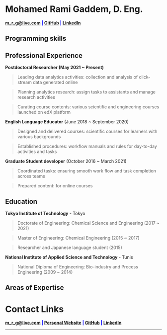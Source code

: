 # Mohamed Rami Gaddem, D. Eng.

  

<span  style="color:blue">**<a  href="mailto:m_r_g@live.com">m_r_g@live.com</a> | <a  href="https://github.com/m-rami-g"  target="_blank">GitHub</a> | <a  href="https://www.linkedin.com/in/m-rami/"  target="_blank">LinkedIn</a>**</span>

## **Programming skills**
  

## **Professional Experience**

**Postdoctoral Researcher (May 2021 ~ Present)**
  > Leading data analytics activities: collection and analysis of click-stream data generated online

  > Planning analytics research: assign tasks to assistants and manage research activities

  > Curating course contents: various scientific and engineering courses launched on edX platform
 
**English Language Educator** (June 2018 ~ September 2020)
 > Designed and delivered courses: scientific courses for learners with various backgrounds

 > Established procedures: workflow manuals and rules for day-to-day activities and tasks

**Graduate Student developer** (October 2016 ~ March 2021)
 > Coordinated tasks: ensuring smooth work flow and task completion across teams

 > Prepared content: for online courses

## **Education**

 **Tokyo Institute of Technology** - Tokyo

  > Doctorate of Engineering: Chemical Science and Engineering (2017 ~ 2021)

  > Master of Engineering: Chemical Engineering (2015 ~ 2017)
  
  > Researcher and Japanese language student (2015)
  

**National Institute of Applied Science and Technology** - Tunis

  > National Diploma of Engineering: Bio-industry and Process Engineering (2009 ~ 2014)


## **Areas of Expertise**

# **Contact Links**
<span  style="color:blue">**<a  href="mailto:m_r_g@live.com">m_r_g@live.com</a> | <a  href="https://m-rami-g.github.io"  target="_blank">Personal Website</a> | <a  href="https://github.com/m-rami-g"  target="_blank">GitHub</a> | <a  href="https://www.linkedin.com/in/m-rami/"  target="_blank">LinkedIn</a>**</span>





---------------------------------------------------------------------------------

<!---## **Programming skills**

```python
Python = [PyTorch, Keras, TensorFlow, Scikit-Learn, spaCy,
          numPy, Pandas, Matplotlib, GeoPandas, Gym]

R <- c(
        Tidyverse, RandomForest, GGplot2
        ,Plotly, Highcharters, Shiny, Caret
    )

 std::string others[8] = {"C", "C++", "Elixir", "Phoenix",
                         "SQL", "JS", "CSS", "HTML"};
```


## **Areas of Expertise**

|

<p align="center"><img src="https://alexander-kahanek.github.io/assets/img/expertise_graph.png"></p>


## **Education**

`2018- December 21` **University of North Texas**

: B.S. Data Science, Minor in Mathematics, Statistics Certification

: Current **GPA: 3.9**-->

